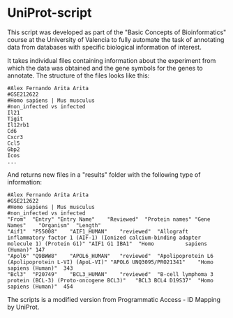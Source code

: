 # UniProt-script
This script was developed as part of the "Basic Concepts of Bioinformatics" course at the University of Valencia to fully automate the task of annotating data from databases with specific biological information of interest.

It takes individual files containing information about the experiment from which the data was obtained and the gene symbols for the genes to annotate. The structure of the files looks like this:

    #Alex Fernando Arita Arita
    #GSE212622
    #Homo sapiens | Mus musculus
    #non_infected vs infected
    Il21
    Tigit
    Il12rb1
    Cd6
    Cxcr3
    Ccl5
    Gbp2
    Icos
    ...

And returns new files in a "results" folder with the following type of information:

    #Alex Fernando Arita Arita
    #GSE212622
    #Homo sapiens | Mus musculus
    #non_infected vs infected
    "From"	"Entry"	"Entry Name"	"Reviewed"	"Protein names"	"Gene Names"	"Organism"	"Length"
    "Aif1"	"P55008"	"AIF1_HUMAN"	"reviewed"	"Allograft inflammatory factor 1 (AIF-1) (Ionized calcium-binding adapter molecule 1) (Protein G1)"	"AIF1 G1 IBA1"	"Homo          sapiens (Human)"	147
    "Apol6"	"Q9BWW8"	"APOL6_HUMAN"	"reviewed"	"Apolipoprotein L6 (Apolipoprotein L-VI) (ApoL-VI)"	"APOL6 UNQ3095/PRO21341"	"Homo sapiens (Human)"	343
    "Bcl3"	"P20749"	"BCL3_HUMAN"	"reviewed"	"B-cell lymphoma 3 protein (BCL-3) (Proto-oncogene BCL3)"	"BCL3 BCL4 D19S37"	"Homo sapiens (Human)"	454

The scripts is a modified version from Programmatic Access - ID Mapping by UniProt.
